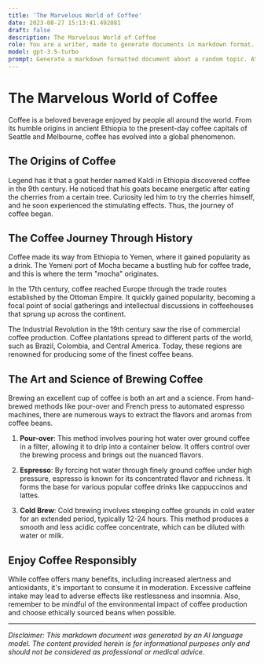 ```yaml
---
title: 'The Marvelous World of Coffee'
date: 2023-08-27 15:13:41.492081
draft: false
description: The Marvelous World of Coffee
role: You are a writer, made to generate documents in markdown format. It is very important that all of the documents you generate are in valid markdown format.
model: gpt-3.5-turbo
prompt: Generate a markdown formatted document about a random topic. At the bottom, include a disclaimer explaining that the document was generated by you. The first line of the document should be the title. Make sure that the entire document is in proper markdown format, using a mix of various tags to make the document visually appealing.
---
```


# The Marvelous World of Coffee

Coffee is a beloved beverage enjoyed by people all around the world. From its humble origins in ancient Ethiopia to the present-day coffee capitals of Seattle and Melbourne, coffee has evolved into a global phenomenon.

## The Origins of Coffee

Legend has it that a goat herder named Kaldi in Ethiopia discovered coffee in the 9th century. He noticed that his goats became energetic after eating the cherries from a certain tree. Curiosity led him to try the cherries himself, and he soon experienced the stimulating effects. Thus, the journey of coffee began.

## The Coffee Journey Through History

Coffee made its way from Ethiopia to Yemen, where it gained popularity as a drink. The Yemeni port of Mocha became a bustling hub for coffee trade, and this is where the term "mocha" originates.

In the 17th century, coffee reached Europe through the trade routes established by the Ottoman Empire. It quickly gained popularity, becoming a focal point of social gatherings and intellectual discussions in coffeehouses that sprung up across the continent.

The Industrial Revolution in the 19th century saw the rise of commercial coffee production. Coffee plantations spread to different parts of the world, such as Brazil, Colombia, and Central America. Today, these regions are renowned for producing some of the finest coffee beans.

## The Art and Science of Brewing Coffee

Brewing an excellent cup of coffee is both an art and a science. From hand-brewed methods like pour-over and French press to automated espresso machines, there are numerous ways to extract the flavors and aromas from coffee beans.

1. **Pour-over**: This method involves pouring hot water over ground coffee in a filter, allowing it to drip into a container below. It offers control over the brewing process and brings out the nuanced flavors.

2. **Espresso**: By forcing hot water through finely ground coffee under high pressure, espresso is known for its concentrated flavor and richness. It forms the base for various popular coffee drinks like cappuccinos and lattes.

3. **Cold Brew**: Cold brewing involves steeping coffee grounds in cold water for an extended period, typically 12-24 hours. This method produces a smooth and less acidic coffee concentrate, which can be diluted with water or milk.

## Enjoy Coffee Responsibly

While coffee offers many benefits, including increased alertness and antioxidants, it's important to consume it in moderation. Excessive caffeine intake may lead to adverse effects like restlessness and insomnia. Also, remember to be mindful of the environmental impact of coffee production and choose ethically sourced beans when possible.

***

*Disclaimer: This markdown document was generated by an AI language model. The content provided herein is for informational purposes only and should not be considered as professional or medical advice.*